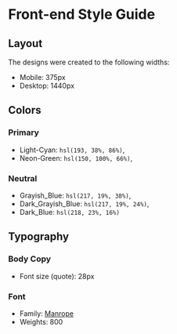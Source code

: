 # Front-end Style Guide

## Layout

The designs were created to the following widths:

- Mobile: 375px
- Desktop: 1440px

## Colors

### Primary

- Light-Cyan: `hsl(193, 38%, 86%)`,
- Neon-Green: `hsl(150, 100%, 66%)`,

### Neutral

- Grayish_Blue: `hsl(217, 19%, 38%)`,
- Dark_Grayish_Blue: `hsl(217, 19%, 24%)`,
- Dark_Blue: `hsl(218, 23%, 16%)`

## Typography

### Body Copy

- Font size (quote): 28px

### Font

- Family: [Manrope](https://fonts.google.com/specimen/Manrope)
- Weights: 800
